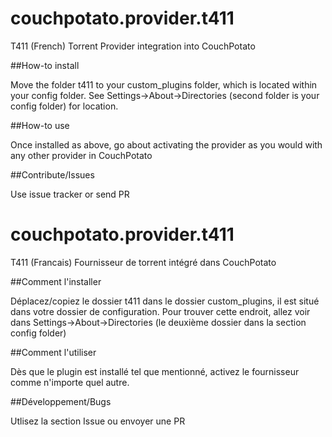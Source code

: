 couchpotato.provider.t411
===========================

T411 (French) Torrent Provider integration into CouchPotato

##How-to install

Move the folder t411 to your custom_plugins folder, which is located within your config folder. See Settings->About->Directories (second folder is your config folder) for location. 

##How-to use

Once installed as above, go about activating the provider as you would with any other provider in CouchPotato

##Contribute/Issues

Use issue tracker or send PR

couchpotato.provider.t411
===========================

T411 (Francais) Fournisseur de torrent intégré dans CouchPotato

##Comment l'installer

Déplacez/copiez le dossier t411 dans le dossier custom_plugins, il est situé dans votre dossier de configuration. Pour trouver cette endroit, allez voir dans Settings->About->Directories (le deuxième dossier dans la section config folder)

##Comment l'utiliser

Dès que le plugin est installé tel que mentionné, activez le fournisseur comme n'importe quel autre.

##Développement/Bugs

Utlisez la section Issue ou envoyer une PR
